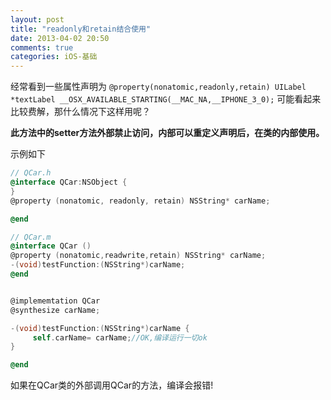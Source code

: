 ```yaml
---
layout: post
title: "readonly和retain结合使用"
date: 2013-04-02 20:50
comments: true
categories: iOS-基础
---
```


经常看到一些属性声明为
`@property(nonatomic,readonly,retain) UILabel      *textLabel __OSX_AVAILABLE_STARTING(__MAC_NA,__IPHONE_3_0);`
可能看起来比较费解，那什么情况下这样用呢？

**此方法中的setter方法外部禁止访问，内部可以重定义声明后，在类的内部使用。**

示例如下

```objective-c
// QCar.h
@interface QCar:NSObject {
}
@property (nonatomic, readonly, retain) NSString* carName;

@end

// QCar.m
@interface QCar ()
@property (nonatomic,readwrite,retain) NSString* carName;
-(void)testFunction:(NSString*)carName;
@end


@implememtation QCar
@synthesize carName;

-(void)testFunction:(NSString*)carName {
     self.carName= carName;//OK,编译运行一切ok
}

@end

```


如果在QCar类的外部调用QCar的方法，编译会报错!
